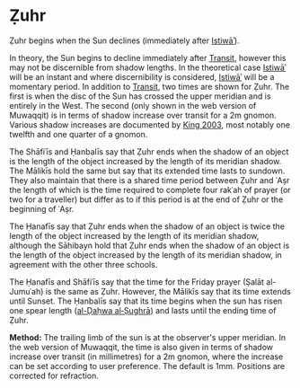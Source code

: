 # Ẓuhr
Ẓuhr begins when the Sun declines (immediately after [Istiwāʾ](/istiwa)).

<note>In theory, the Sun begins to decline immediately after [Transit](/transit), however this may not be discernible from shadow lengths. In the theoretical case [Istiwāʾ](/istiwa) will be an instant and where discernibility is considered, [Istiwāʾ](/istiwa) will be a momentary period. In addition to [Transit](/transit), two times are shown for Ẓuhr. The first is when the disc of the Sun has crossed the upper meridian and is entirely in the West. The second (only shown in the web version of Muwaqqit) is in terms of shadow increase over transit for a 2m gnomon. Various shadow increases are documented by [King 2003](https://brill.com/abstract/title/7640), most notably one twelfth and one quarter of a gnomon.</note> 

The Shāfiʿīs and Ḥanbalīs say that Ẓuhr ends when the shadow of an object is the length of the object increased by the length of its meridian shadow. The Mālikīs hold the same but say that its extended time lasts to sundown. They also maintain that there is a shared time period between Ẓuhr and ʿAṣr the length of which is the time required to complete four rakʿah of prayer (or two for a traveller) but differ as to if this period is at the end of Ẓuhr or the beginning of ʿAṣr.

The Ḥanafīs say that Ẓuhr ends when the shadow of an object is twice the length of the object increased by the length of its meridian shadow, although the Sāhibayn hold that Ẓuhr ends when the shadow of an object is the length of the object increased by the length of its meridian shadow, in agreement with the other three schools.

The Ḥanafīs and Shāfiʿīs say that the time for the Friday prayer (Ṣalāt al-Jumuʿah) is the same as Ẓuhr. However, the Mālikīs say that its time extends until Sunset. The Ḥanbalīs say that its time begins when the sun has risen one spear length ([al-Ḍaḥwa al‑Ṣughrā](/al-dahwa-al-sughra)) and lasts until the ending time of Ẓuhr.

**Method:** The trailing limb of the sun is at the observer's upper meridian. In the web version of Muwaqqit, the time is also given in terms of shadow increase over transit (in millimetres) for a 2m gnomon, where the increase can be set according to user preference. The default is 1mm. Positions are corrected for refraction.